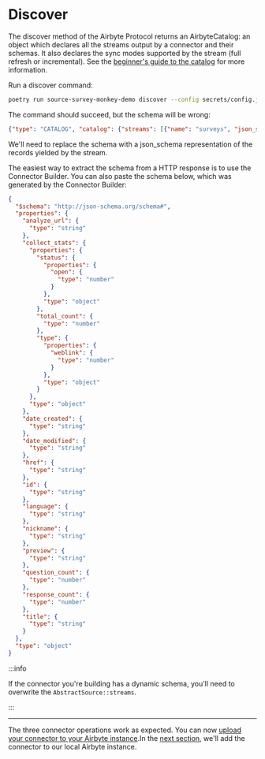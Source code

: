 # Discover

The discover method of the Airbyte Protocol returns an AirbyteCatalog: an object which declares all the streams output by a connector and their schemas. It also declares the sync modes supported by the stream (full refresh or incremental). 
See the [beginner's guide to the catalog](../../../understanding-airbyte/beginners-guide-to-catalog.md) for more information.

Run a discover command:
```bash
poetry run source-survey-monkey-demo discover --config secrets/config.json
```

The command should succeed, but the schema will be wrong:
```json
{"type": "CATALOG", "catalog": {"streams": [{"name": "surveys", "json_schema": {"$schema": "http://json-schema.org/draft-07/schema#", "type": "object", "properties": {"id": {"type": ["null", "string"]}, "name": {"type": ["null", "string"]}, "signup_date": {"type": ["null", "string"], "format": "date-time"}}}, "supported_sync_modes": ["full_refresh"], "source_defined_primary_key": [["id"]]}]}}
```


We'll need to replace the schema with a json_schema representation of the records yielded by the stream.

The easiest way to extract the schema from a HTTP response is to use the Connector Builder. You can also paste the schema below, which was generated by the Connector Builder:
```json
{
  "$schema": "http://json-schema.org/schema#",
  "properties": {
    "analyze_url": {
      "type": "string"
    },
    "collect_stats": {
      "properties": {
        "status": {
          "properties": {
            "open": {
              "type": "number"
            }
          },
          "type": "object"
        },
        "total_count": {
          "type": "number"
        },
        "type": {
          "properties": {
            "weblink": {
              "type": "number"
            }
          },
          "type": "object"
        }
      },
      "type": "object"
    },
    "date_created": {
      "type": "string"
    },
    "date_modified": {
      "type": "string"
    },
    "href": {
      "type": "string"
    },
    "id": {
      "type": "string"
    },
    "language": {
      "type": "string"
    },
    "nickname": {
      "type": "string"
    },
    "preview": {
      "type": "string"
    },
    "question_count": {
      "type": "number"
    },
    "response_count": {
      "type": "number"
    },
    "title": {
      "type": "string"
    }
  },
  "type": "object"
}
```

:::info

If the connector you're building has a dynamic schema, you'll need to overwrite the `AbstractSource::streams`.

:::

---

The three connector operations work as expected. You can now [upload your connector to your Airbyte instance](https://docs.airbyte.com/operator-guides/using-custom-connectors).In the [next section](6-incremental-reads.md), we'll add the connector to our local Airbyte instance.